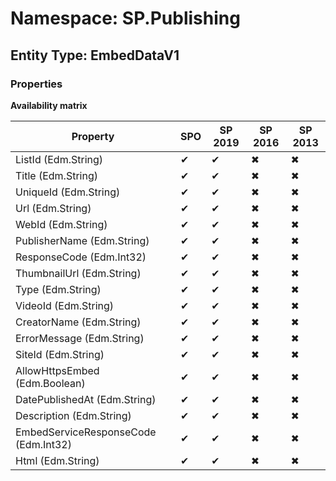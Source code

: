 # Namespace: SP.Publishing
## Entity Type: EmbedDataV1

### Properties

**Availability matrix**

Property | SPO | SP 2019 | SP 2016 | SP 2013
----------|-----|---------|---------|--------
ListId (Edm.String) | ✔ | ✔ | ✖ | ✖
Title (Edm.String) | ✔ | ✔ | ✖ | ✖
UniqueId (Edm.String) | ✔ | ✔ | ✖ | ✖
Url (Edm.String) | ✔ | ✔ | ✖ | ✖
WebId (Edm.String) | ✔ | ✔ | ✖ | ✖
PublisherName (Edm.String) | ✔ | ✔ | ✖ | ✖
ResponseCode (Edm.Int32) | ✔ | ✔ | ✖ | ✖
ThumbnailUrl (Edm.String) | ✔ | ✔ | ✖ | ✖
Type (Edm.String) | ✔ | ✔ | ✖ | ✖
VideoId (Edm.String) | ✔ | ✔ | ✖ | ✖
CreatorName (Edm.String) | ✔ | ✔ | ✖ | ✖
ErrorMessage (Edm.String) | ✔ | ✔ | ✖ | ✖
SiteId (Edm.String) | ✔ | ✔ | ✖ | ✖
AllowHttpsEmbed (Edm.Boolean) | ✔ | ✔ | ✖ | ✖
DatePublishedAt (Edm.String) | ✔ | ✔ | ✖ | ✖
Description (Edm.String) | ✔ | ✔ | ✖ | ✖
EmbedServiceResponseCode (Edm.Int32) | ✔ | ✔ | ✖ | ✖
Html (Edm.String) | ✔ | ✔ | ✖ | ✖

